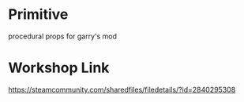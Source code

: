 # Primitive
procedural props for garry's mod

# Workshop Link
https://steamcommunity.com/sharedfiles/filedetails/?id=2840295308

